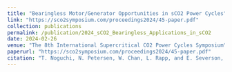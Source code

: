 ```yaml
---
title: "Bearingless Motor/Generator Opportunities in sCO2 Power Cycles"
link: "https://sco2symposium.com/proceedings2024/45-paper.pdf"
collection: publications
permalink: /publication/2024_sCO2_Bearingless_Applications_in_sCO2
date: 2024-02-26
venue: "The 8th International Supercritical CO2 Power Cycles Symposium"
paperurl: "https://sco2symposium.com/proceedings2024/45-paper.pdf"
citation: "T. Noguchi, N. Petersen, W. Chan, L. Rapp, and E. Severson, 'Bearingless motor/generator applications in sCO2 power cycles,' in Proc. 8th Int. Supercritical CO2 Power Cycles Symp., San Antonio, TX, USA, Feb. 2024."
---
```


